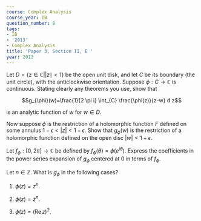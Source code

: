 ```yaml
---
course: Complex Analysis
course_year: IB
question_number: 8
tags:
- IB
- '2013'
- Complex Analysis
title: 'Paper 3, Section II, E '
year: 2013
---
```




Let $D=\{z \in \mathbb{C}|| z \mid<1\}$ be the open unit disk, and let $C$ be its boundary (the unit circle), with the anticlockwise orientation. Suppose $\phi: C \rightarrow \mathbb{C}$ is continuous. Stating clearly any theorems you use, show that

$$g_{\phi}(w)=\frac{1}{2 \pi i} \int_{C} \frac{\phi(z)}{z-w} d z$$

is an analytic function of $w$ for $w \in D$.

Now suppose $\phi$ is the restriction of a holomorphic function $F$ defined on some annulus $1-\epsilon<|z|<1+\epsilon$. Show that $g_{\phi}(w)$ is the restriction of a holomorphic function defined on the open disc $|w|<1+\epsilon$.

Let $f_{\phi}:[0,2 \pi] \rightarrow \mathbb{C}$ be defined by $f_{\phi}(\theta)=\phi\left(e^{i \theta}\right)$. Express the coefficients in the power series expansion of $g_{\phi}$ centered at 0 in terms of $f_{\phi}$.

Let $n \in \mathbb{Z}$. What is $g_{\phi}$ in the following cases?

1. $\phi(z)=z^{n}$.

2. $\phi(z)=\bar{z}^{n}$.

3. $\phi(z)=(\operatorname{Re} z)^{2}$.